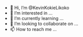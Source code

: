 - 👋 Hi, I’m @KevinKokieLikoko
- 👀 I’m interested in ...
- 🌱 I’m currently learning ...
- 💞️ I’m looking to collaborate on ...
- 📫 How to reach me ...

<!---
KevinKokieLikoko/KevinKokieLikoko is a ✨ special ✨ repository because its `README.md` (this file) appears on your GitHub profile.
You can click the Preview link to take a look at your changes.
--->
